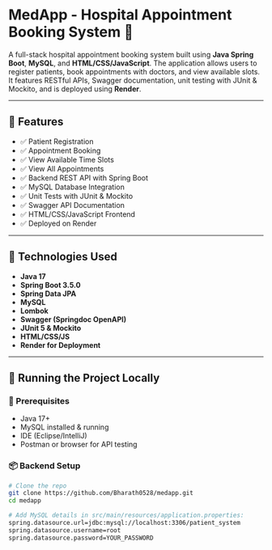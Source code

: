 # MedApp - Hospital Appointment Booking System 🏥

A full-stack hospital appointment booking system built using **Java Spring Boot**, **MySQL**, and **HTML/CSS/JavaScript**. The application allows users to register patients, book appointments with doctors, and view available slots. It features RESTful APIs, Swagger documentation, unit testing with JUnit & Mockito, and is deployed using **Render**.

---

## 🚀 Features

- ✅ Patient Registration
- ✅ Appointment Booking
- ✅ View Available Time Slots
- ✅ View All Appointments
- ✅ Backend REST API with Spring Boot
- ✅ MySQL Database Integration
- ✅ Unit Tests with JUnit & Mockito
- ✅ Swagger API Documentation
- ✅ HTML/CSS/JavaScript Frontend
- ✅ Deployed on Render

---

## 🔧 Technologies Used

- **Java 17**
- **Spring Boot 3.5.0**
- **Spring Data JPA**
- **MySQL**
- **Lombok**
- **Swagger (Springdoc OpenAPI)**
- **JUnit 5 & Mockito**
- **HTML/CSS/JS**
- **Render for Deployment**

---

## 🧪 Running the Project Locally

### 🔁 Prerequisites
- Java 17+
- MySQL installed & running
- IDE (Eclipse/IntelliJ)
- Postman or browser for API testing

### 📦 Backend Setup

```bash
# Clone the repo
git clone https://github.com/Bharath0528/medapp.git
cd medapp

# Add MySQL details in src/main/resources/application.properties:
spring.datasource.url=jdbc:mysql://localhost:3306/patient_system
spring.datasource.username=root
spring.datasource.password=YOUR_PASSWORD
